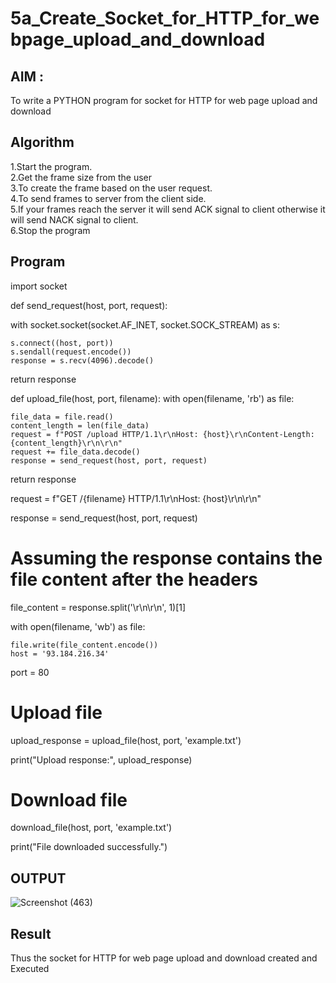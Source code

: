 # 5a_Create_Socket_for_HTTP_for_webpage_upload_and_download
## AIM :
To write a PYTHON program for socket for HTTP for web page upload and download
## Algorithm

1.Start the program.
<BR>
2.Get the frame size from the user
<BR>
3.To create the frame based on the user request.
<BR>
4.To send frames to server from the client side.
<BR>
5.If your frames reach the server it will send ACK signal to client otherwise it will send NACK signal to client.
<BR>
6.Stop the program
<BR>
## Program 
import socket

def send_request(host, port, request):

with socket.socket(socket.AF_INET, socket.SOCK_STREAM) as s:

    s.connect((host, port))
    s.sendall(request.encode())
    response = s.recv(4096).decode()
return response

def upload_file(host, port, filename):
with open(filename, 'rb') as file:

    file_data = file.read()
    content_length = len(file_data)
    request = f"POST /upload HTTP/1.1\r\nHost: {host}\r\nContent-Length: {content_length}\r\n\r\n"
    request += file_data.decode()
    response = send_request(host, port, request)
return response

request = f"GET /{filename} HTTP/1.1\r\nHost: {host}\r\n\r\n"

response = send_request(host, port, request)
# Assuming the response contains the file content after the headers

file_content = response.split('\r\n\r\n', 1)[1]

with open(filename, 'wb') as file:

    file.write(file_content.encode())
    host = '93.184.216.34'
port = 80

# Upload file

upload_response = upload_file(host, port, 'example.txt')

print("Upload response:", upload_response)

# Download file

download_file(host, port, 'example.txt')

print("File downloaded successfully.")
## OUTPUT
![Screenshot (463)](https://github.com/user-attachments/assets/f9cd12bb-9a57-4897-86be-5c436e82be18)

## Result
Thus the socket for HTTP for web page upload and download created and Executed
